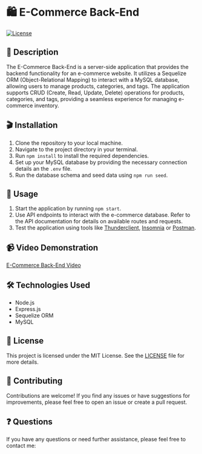 # 🛍️ E-Commerce Back-End

[![License](https://img.shields.io/badge/license-MIT-blue.svg)](https://opensource.org/licenses/MIT)

## 📝 Description

The E-Commerce Back-End is a server-side application that provides the backend functionality for an e-commerce website. It utilizes a Sequelize ORM (Object-Relational Mapping) to interact with a MySQL database, allowing users to manage products, categories, and tags. The application supports CRUD (Create, Read, Update, Delete) operations for products, categories, and tags, providing a seamless experience for managing e-commerce inventory.

## 🎬 Installation

1. Clone the repository to your local machine.
2. Navigate to the project directory in your terminal.
3. Run `npm install` to install the required dependencies.
4. Set up your MySQL database by providing the necessary connection details an the `.env` file.
5. Run the database schema and seed data using `npm run seed`.

## 🚀 Usage

1. Start the application by running `npm start`.
2. Use API endpoints to interact with the e-commerce database. Refer to the API documentation for details on available routes and requests.
3. Test the application using tools like [Thunderclient](https://www.thunderclient.com/), [Insomnia](https://insomnia.rest/) or [Postman](https://www.postman.com/).

## 📹 Video Demonstration
[E-Commerce Back-End Video](/E-CommerceBackEnd.webm) 

## 🛠️ Technologies Used

- Node.js
- Express.js
- Sequelize ORM
- MySQL

## 📜 License

This project is licensed under the MIT License. See the [LICENSE](LICENSE) file for more details.

## 🤝 Contributing

Contributions are welcome! If you find any issues or have suggestions for improvements, please feel free to open an issue or create a pull request.

## ❓ Questions

If you have any questions or need further assistance, please feel free to contact me:
